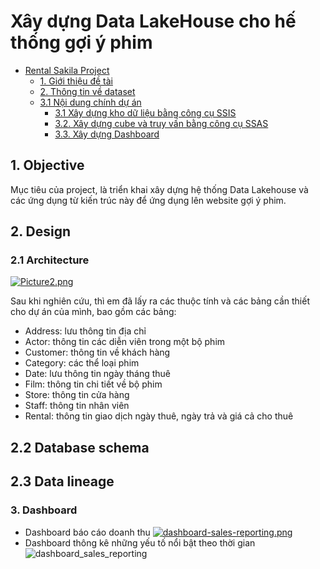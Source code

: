 # Xây dựng Data LakeHouse cho hế thống gợi ý phim

- [Rental Sakila Project](#rental-sakila-project)
  - [1. Giới thiệu đề tài](#1-giới-thiệu-đề-tài)
  - [2. Thông tin về dataset](#2-thông-tin-về-dataset)
  - [3.1 Nội dung chính dự án](#31-nội-dung-chính-dự-án)
    - [3.1 Xây dựng kho dữ liệu bằng công cụ SSIS](#31-xây-dựng-kho-dữ-liệu-bằng-công-cụ-ssis)
    - [3.2. Xây dựng cube và truy vấn bằng công cụ SSAS](#32-xây-dựng-cube-và-truy-vấn-bằng-công-cụ-ssas)
    - [3.3. Xây dựng Dashboard](#33-xây-dựng-dashboard)
## 1. Objective
Mục tiêu của project, là triển khai xây dựng hệ thống Data Lakehouse và các ứng dụng từ kiến trúc này để ứng dụng lên website gợi ý phim.
 
## 2. Design
### 2.1 Architecture
[![Picture2.png](https://i.postimg.cc/FF0CcLcM/Picture2.png)](https://postimg.cc/s1DJC1Tm)

Sau khi nghiên cứu, thì em đã lấy ra các thuộc tính và các bảng cần thiết cho dự án của mình, bao gồm các bảng:
- Address: lưu thông tin địa chỉ
- Actor: thông tin các diễn viên trong một bộ phim
- Customer: thông tin về khách hàng
- Category: các thể loại phim
- Date: lưu thông tin ngày tháng thuê
- Film: thông tin chi tiết về bộ phim
- Store: thông tin cửa hàng
- Staff: thông tin nhân viên
- Rental: thông tin giao dịch ngày thuê, ngày trả và giá cả cho thuê

## 2.2 Database schema

## 2.3 Data lineage

### 3. Dashboard
- Dashboard báo cáo doanh thu 
[![dashboard-sales-reporting.png](https://i.postimg.cc/DZL56Pv2/dashboard-sales-reporting.png)](https://postimg.cc/mzZQ2M1q)
- Dashboard thông kê những yếu tố nổi bật theo thời gian 
![dashboard_sales_reporting](https://i.postimg.cc/W1sRkt7F/dashboard-list-top.png)
